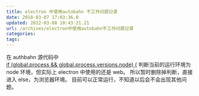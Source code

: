 ```yaml
---
title: electron 中使用autobahn 不工作问题记录
date: 2018-03-07 17:03:36.0
updated: 2022-03-08 10:43:21.21
url: /archives/electron中使用autobahn不工作问题记录
categories: 
tags: 
---
```




在 authbahn 源代码中  
[if (global.process && global.process.versions.node) {](https://github.com/crossbario/autobahn-js/blob/79b093bf47f6ff3e2fd50f42fce20578150baaf9/lib/transport/websocket.js#L81)
判断当前的运行环境为 node 环境，但实际上 electron 中使用的还是 web。
所以暂时删除掉判断，直接进入 else，为浏览器环境。
目前可以正常运行，不知道以后会不会出现其他问题。